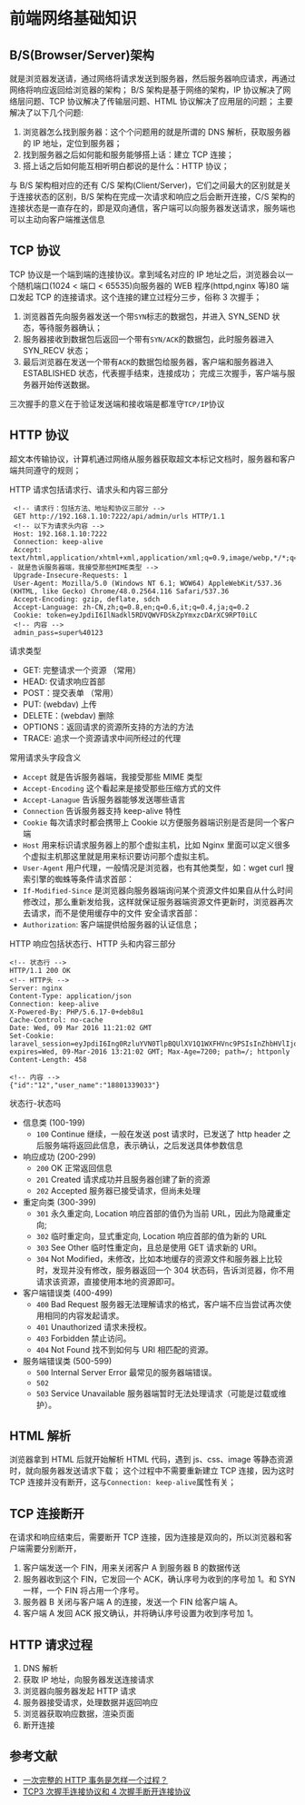 # 前端网络基础知识

## B/S(Browser/Server)架构

就是浏览器发送请，通过网络将请求发送到服务器，然后服务器响应请求，再通过网络将响应返回给浏览器的架构；
B/S 架构是基于网络的架构，IP 协议解决了网络层问题、TCP 协议解决了传输层问题、HTML 协议解决了应用层的问题；
主要解决了以下几个问题:

1. 浏览器怎么找到服务器：这个个问题用的就是所谓的 DNS 解析，获取服务器的 IP 地址，定位到服务器；
2. 找到服务器之后如何能和服务能够搭上话：建立 TCP 连接；
3. 搭上话之后如何能互相听明白都说的是什么：HTTP 协议；

与 B/S 架构相对应的还有 C/S 架构(Client/Server)，它们之间最大的区别就是关于连接状态的区别，B/S 架构在完成一次请求和响应之后会断开连接，C/S 架构的连接状态是一直存在的，即是双向通信，客户端可以向服务器发送请求，服务端也可以主动向客户端推送信息

## TCP 协议

TCP 协议是一个端到端的连接协议。拿到域名对应的 IP 地址之后，浏览器会以一个随机端口(1024 < 端口 < 65535)向服务器的 WEB 程序(httpd,nginx 等)80 端口发起 TCP 的连接请求。这个连接的建立过程分三步，俗称 3 次握手；

1. 浏览器首先向服务器发送一个带`SYN`标志的数据包，并进入 SYN_SEND 状态，等待服务器确认；
2. 服务器接收到数据包后返回一个带有`SYN/ACK`的数据包，此时服务器进入 SYN_RECV 状态；
3. 最后浏览器在发送一个带有`ACK`的数据包给服务器，客户端和服务器进入 ESTABLISHED 状态，代表握手结束，连接成功；
   完成三次握手，客户端与服务器开始传送数据。

三次握手的意义在于验证发送端和接收端是都准守`TCP/IP`协议

## HTTP 协议

超文本传输协议，计算机通过网络从服务器获取超文本标记文档时，服务器和客户端共同遵守的规则；

HTTP 请求包括请求行、请求头和内容三部分

```text
 <!-- 请求行：包括方法、地址和协议三部分 -->
 GET http://192.168.1.10:7222/api/admin/urls HTTP/1.1
 <!-- 以下为请求头内容 -->
 Host: 192.168.1.10:7222
 Connection: keep-alive
 Accept: text/html,application/xhtml+xml,application/xml;q=0.9,image/webp,*/*;q=0.8<!-- 就是告诉服务器端，我接受那些MIME类型 -->
 Upgrade-Insecure-Requests: 1
 User-Agent: Mozilla/5.0 (Windows NT 6.1; WOW64) AppleWebKit/537.36 (KHTML, like Gecko) Chrome/48.0.2564.116 Safari/537.36
 Accept-Encoding: gzip, deflate, sdch
 Accept-Language: zh-CN,zh;q=0.8,en;q=0.6,it;q=0.4,ja;q=0.2
 Cookie: token=eyJpdiI6IlNadkl5RDVQWVFDSkZpYmxzcDArXC9RPT0iLC
 <!-- 内容 -->
 admin_pass=super%40123
```

请求类型

- GET: 完整请求一个资源 （常用）
- HEAD: 仅请求响应首部
- POST：提交表单 （常用）
- PUT: (webdav) 上传
- DELETE：(webdav) 删除
- OPTIONS：返回请求的资源所支持的方法的方法
- TRACE: 追求一个资源请求中间所经过的代理

常用请求头字段含义

- `Accept` 就是告诉服务器端，我接受那些 MIME 类型
- `Accept-Encoding` 这个看起来是接受那些压缩方式的文件
- `Accept-Lanague` 告诉服务器能够发送哪些语言
- `Connection` 告诉服务器支持 keep-alive 特性
- `Cookie` 每次请求时都会携带上 Cookie 以方便服务器端识别是否是同一个客户端
- `Host` 用来标识请求服务器上的那个虚拟主机，比如 Nginx 里面可以定义很多个虚拟主机那这里就是用来标识要访问那个虚拟主机。
- `User-Agent` 用户代理，一般情况是浏览器，也有其他类型，如：wget curl 搜索引擎的蜘蛛等条件请求首部：
- `If-Modified-Since` 是浏览器向服务器端询问某个资源文件如果自从什么时间修改过，那么重新发给我，这样就保证服务器端资源文件更新时，浏览器再次去请求，而不是使用缓存中的文件
  安全请求首部：
- `Authorization`: 客户端提供给服务器的认证信息；

HTTP 响应包括状态行、HTTP 头和内容三部分

```text
<!-- 状态行 -->
HTTP/1.1 200 OK
<!-- HTTP头 -->
Server: nginx
Content-Type: application/json
Connection: keep-alive
X-Powered-By: PHP/5.6.17-0+deb8u1
Cache-Control: no-cache
Date: Wed, 09 Mar 2016 11:21:02 GMT
Set-Cookie: laravel_session=eyJpdiI6Ing0RzluYVN0TlpBQUlXV1Q1WXFHVnc9PSIsInZhbHVlIjoiTnNCODNDM1YwMU14RXRtRGJuYWE4cWxRQzFzSG84bUpIUkRVYUVsRUNcL2RKZ3lERWQ1aXZoamZGWnNXY2dHU3RqTlFpc0N6N29BNCt2TGc2eGRSYUlRPT0iLCJtYWMiOiJhNThkYmNlNDNlNWMzZmY3OTllNTJlYjNmZjMyM2FlYzZhOWY0NjMwYzE3YTJjYjg0MWY2MDc5NmY5YjI2OTA4In0%3D; expires=Wed, 09-Mar-2016 13:21:02 GMT; Max-Age=7200; path=/; httponly
Content-Length: 458

<!-- 内容 -->
{"id":"12","user_name":"18801339033"}
```

状态行-状态吗

- 信息类 (100-199)
  - `100` Continue 继续，一般在发送 post 请求时，已发送了 http header 之后服务端将返回此信息，表示确认，之后发送具体参数信息
- 响应成功 (200-299)
  - `200` OK 正常返回信息
  - `201` Created 请求成功并且服务器创建了新的资源
  - `202` Accepted 服务器已接受请求，但尚未处理
- 重定向类 (300-399)
  - `301` 永久重定向, Location 响应首部的值仍为当前 URL，因此为隐藏重定向;
  - `302` 临时重定向，显式重定向, Location 响应首部的值为新的 URL
  - `303` See Other 临时性重定向，且总是使用 GET 请求新的 URI。
  - `304` Not Modified，未修改，比如本地缓存的资源文件和服务器上比较时，发现并没有修改，服务器返回一个 304 状态码，告诉浏览器，你不用请求该资源，直接使用本地的资源即可。
- 客户端错误类 (400-499)
  - `400` Bad Request 服务器无法理解请求的格式，客户端不应当尝试再次使用相同的内容发起请求。
  - `401` Unauthorized 请求未授权。
  - `403` Forbidden 禁止访问。
  - `404` Not Found 找不到如何与 URI 相匹配的资源。
- 服务端错误类 (500-599)
  - `500` Internal Server Error 最常见的服务器端错误。
  - `502`
  - `503` Service Unavailable 服务器端暂时无法处理请求（可能是过载或维护）。

## HTML 解析

浏览器拿到 HTML 后就开始解析 HTML 代码，遇到 js、css、image 等静态资源时，就向服务器发送请求下载；
这个过程中不需要重新建立 TCP 连接，因为这时 TCP 连接并没有断开，这与`Connection: keep-alive`属性有关；

## TCP 连接断开

在请求和响应结束后，需要断开 TCP 连接，因为连接是双向的，所以浏览器和客户端需要分别断开，

1. 客户端发送一个 FIN，用来关闭客户 A 到服务器 B 的数据传送
2. 服务器收到这个 FIN，它发回一个 ACK，确认序号为收到的序号加 1。和 SYN 一样，一个 FIN 将占用一个序号。
3. 服务器 B 关闭与客户端 A 的连接，发送一个 FIN 给客户端 A。
4. 客户端 A 发回 ACK 报文确认，并将确认序号设置为收到序号加 1。

## HTTP 请求过程

1. DNS 解析
2. 获取 IP 地址，向服务器发送连接请求
3. 浏览器向服务器发起 HTTP 请求
4. 服务器接受请求，处理数据并返回响应
5. 浏览器获取响应数据，渲染页面
6. 断开连接

## 参考文献

- [一次完整的 HTTP 事务是怎样一个过程？](http://www.linux178.com/web/httprequest.html)
- [TCP3 次握手连接协议和 4 次握手断开连接协议](http://blog.csdn.net/lostyears/article/details/7104349)
